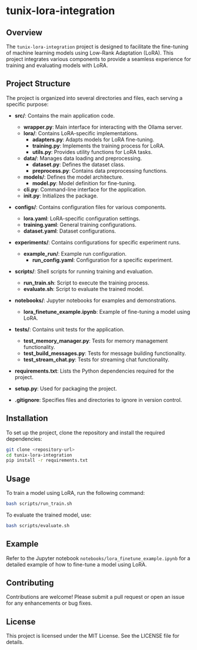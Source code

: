 # tunix-lora-integration

## Overview
The `tunix-lora-integration` project is designed to facilitate the fine-tuning of machine learning models using Low-Rank Adaptation (LoRA). This project integrates various components to provide a seamless experience for training and evaluating models with LoRA.

## Project Structure
The project is organized into several directories and files, each serving a specific purpose:

- **src/**: Contains the main application code.
  - **wrapper.py**: Main interface for interacting with the Ollama server.
  - **lora/**: Contains LoRA-specific implementations.
    - **adapters.py**: Adapts models for LoRA fine-tuning.
    - **training.py**: Implements the training process for LoRA.
    - **utils.py**: Provides utility functions for LoRA tasks.
  - **data/**: Manages data loading and preprocessing.
    - **dataset.py**: Defines the dataset class.
    - **preprocess.py**: Contains data preprocessing functions.
  - **models/**: Defines the model architecture.
    - **model.py**: Model definition for fine-tuning.
  - **cli.py**: Command-line interface for the application.
  - **__init__.py**: Initializes the package.

- **configs/**: Contains configuration files for various components.
  - **lora.yaml**: LoRA-specific configuration settings.
  - **training.yaml**: General training configurations.
  - **dataset.yaml**: Dataset configurations.

- **experiments/**: Contains configurations for specific experiment runs.
  - **example_run/**: Example run configuration.
    - **run_config.yaml**: Configuration for a specific experiment.

- **scripts/**: Shell scripts for running training and evaluation.
  - **run_train.sh**: Script to execute the training process.
  - **evaluate.sh**: Script to evaluate the trained model.

- **notebooks/**: Jupyter notebooks for examples and demonstrations.
  - **lora_finetune_example.ipynb**: Example of fine-tuning a model using LoRA.

- **tests/**: Contains unit tests for the application.
  - **test_memory_manager.py**: Tests for memory management functionality.
  - **test_build_messages.py**: Tests for message building functionality.
  - **test_stream_chat.py**: Tests for streaming chat functionality.

- **requirements.txt**: Lists the Python dependencies required for the project.

- **setup.py**: Used for packaging the project.

- **.gitignore**: Specifies files and directories to ignore in version control.

## Installation
To set up the project, clone the repository and install the required dependencies:

```bash
git clone <repository-url>
cd tunix-lora-integration
pip install -r requirements.txt
```

## Usage
To train a model using LoRA, run the following command:

```bash
bash scripts/run_train.sh
```

To evaluate the trained model, use:

```bash
bash scripts/evaluate.sh
```

## Example
Refer to the Jupyter notebook `notebooks/lora_finetune_example.ipynb` for a detailed example of how to fine-tune a model using LoRA.

## Contributing
Contributions are welcome! Please submit a pull request or open an issue for any enhancements or bug fixes.

## License
This project is licensed under the MIT License. See the LICENSE file for details.